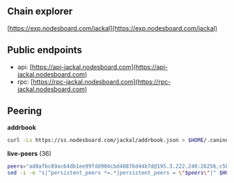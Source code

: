 ## Chain explorer
[https://exp.nodesboard.com/jackal](https://exp.nodesboard.com/jackal)

## Public endpoints

* api: [https://api-jackal.nodesboard.com](https://api-jackal.nodesboard.com)
* rpc: [https://rpc-jackal.nodesboard.com](https://rpc-jackal.nodesboard.com)

## Peering

**addrbook**
```bash
curl -Ls https://ss.nodesboard.com/jackal/addrbook.json > $HOME/.canine/config/addrbook.json
```

**live-peers** (36)
```bash
peers="ad8afbc89ac64db1ee99fdd904cbd48876d44b7d@195.3.222.240:26256,c5b43622ecd7413dd41905f6f8f5b5befd299ced@65.109.65.210:32656,c2842c76779913e05fa4256e3caab852e1782951@202.61.194.254:60756,9bcaee1ad957fa75f60a6dd9d8870e53220794a9@104.37.187.214:60756,e0740626622af6f64c5c71cc8a2723bfc7eedf66@99.241.52.117:26456,d9bfa29e0cf9c4ce0cc9c26d98e5d97228f93b0b@65.109.88.38:37656,ee2ef67b49cbc7b4af7ff0b7321870a5d9ae69a5@65.108.138.80:17556,0daa5dcda773b1d3842ba2881cf27aab519a2cac@54.36.108.222:28656,af774f532cf4b53528b0c418d01dbec549207841@162.19.84.205:26656,519f2b648a2a8794ac33b195f39b6d836e09f8f2@131.153.154.13:26656,f3b96273f3b1a7d2594851badd4302f16db81cfa@23.29.55.92:26656,13cf937bc1525c587fa82b441013995238d68a6e@143.42.114.129:26656,55bbee79c024a5032222ee4cac0d932c4033c63a@142.132.209.97:26656,976d837d399c0914cca7ba81fcd554b1f3d7a7bd@216.209.198.116:26656"
sed -i -e "s|^persistent_peers *=.*|persistent_peers = \"$peers\"|" $HOME/.canine/config/config.toml
```

